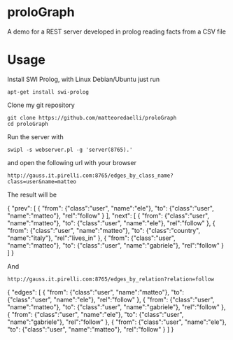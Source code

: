 proloGraph
==========

A demo for a REST server developed in prolog reading facts from a CSV file

# Usage

Install SWI Prolog, with Linux Debian/Ubuntu just run

	apt-get install swi-prolog

Clone my git repository

	git clone https://github.com/matteoredaelli/proloGraph
	cd proloGraph

Run the server with

	swipl -s webserver.pl -g 'server(8765).'

and open the following url with your browser

	http://gauss.it.pirelli.com:8765/edges_by_class_name?class=user&name=matteo

The result will be

 {
  "prev": [
    {
      "from": {"class":"user", "name":"ele"},
      "to": {"class":"user", "name":"matteo"},
      "rel":"follow"
    }
  ],
  "next": [
    {
      "from": {"class":"user", "name":"matteo"},
      "to": {"class":"user", "name":"ele"},
      "rel":"follow"
    },
    {
      "from": {"class":"user", "name":"matteo"},
      "to": {"class":"country", "name":"italy"},
      "rel":"lives_in"
    },
    {
      "from": {"class":"user", "name":"matteo"},
      "to": {"class":"user", "name":"gabriele"},
      "rel":"follow"
    }
  ]
 }


And

	http://gauss.it.pirelli.com:8765/edges_by_relation?relation=follow

 {
  "edges": [
    {
      "from": {"class":"user", "name":"matteo"},
      "to": {"class":"user", "name":"ele"},
      "rel":"follow"
    },
    {
      "from": {"class":"user", "name":"matteo"},
      "to": {"class":"user", "name":"gabriele"},
      "rel":"follow"
    },
    {
      "from": {"class":"user", "name":"ele"},
      "to": {"class":"user", "name":"gabriele"},
      "rel":"follow"
    },
    {
      "from": {"class":"user", "name":"ele"},
      "to": {"class":"user", "name":"matteo"},
      "rel":"follow"
    }
  ]
 }
